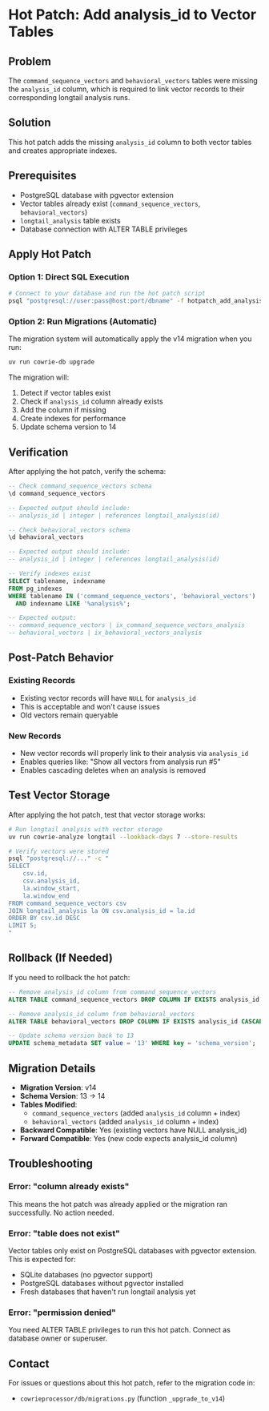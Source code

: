 # Hot Patch: Add analysis_id to Vector Tables

## Problem

The `command_sequence_vectors` and `behavioral_vectors` tables were missing the `analysis_id` column, which is required to link vector records to their corresponding longtail analysis runs.

## Solution

This hot patch adds the missing `analysis_id` column to both vector tables and creates appropriate indexes.

## Prerequisites

- PostgreSQL database with pgvector extension
- Vector tables already exist (`command_sequence_vectors`, `behavioral_vectors`)
- `longtail_analysis` table exists
- Database connection with ALTER TABLE privileges

## Apply Hot Patch

### Option 1: Direct SQL Execution

```bash
# Connect to your database and run the hot patch script
psql "postgresql://user:pass@host:port/dbname" -f hotpatch_add_analysis_id_to_vectors.sql
```

### Option 2: Run Migrations (Automatic)

The migration system will automatically apply the v14 migration when you run:

```bash
uv run cowrie-db upgrade
```

The migration will:
1. Detect if vector tables exist
2. Check if `analysis_id` column already exists
3. Add the column if missing
4. Create indexes for performance
5. Update schema version to 14

## Verification

After applying the hot patch, verify the schema:

```sql
-- Check command_sequence_vectors schema
\d command_sequence_vectors

-- Expected output should include:
-- analysis_id | integer | references longtail_analysis(id)

-- Check behavioral_vectors schema
\d behavioral_vectors

-- Expected output should include:
-- analysis_id | integer | references longtail_analysis(id)

-- Verify indexes exist
SELECT tablename, indexname 
FROM pg_indexes 
WHERE tablename IN ('command_sequence_vectors', 'behavioral_vectors')
  AND indexname LIKE '%analysis%';

-- Expected output:
-- command_sequence_vectors | ix_command_sequence_vectors_analysis
-- behavioral_vectors | ix_behavioral_vectors_analysis
```

## Post-Patch Behavior

### Existing Records
- Existing vector records will have `NULL` for `analysis_id`
- This is acceptable and won't cause issues
- Old vectors remain queryable

### New Records
- New vector records will properly link to their analysis via `analysis_id`
- Enables queries like: "Show all vectors from analysis run #5"
- Enables cascading deletes when an analysis is removed

## Test Vector Storage

After applying the hot patch, test that vector storage works:

```bash
# Run longtail analysis with vector storage
uv run cowrie-analyze longtail --lookback-days 7 --store-results

# Verify vectors were stored
psql "postgresql://..." -c "
SELECT 
    csv.id,
    csv.analysis_id,
    la.window_start,
    la.window_end
FROM command_sequence_vectors csv
JOIN longtail_analysis la ON csv.analysis_id = la.id
ORDER BY csv.id DESC
LIMIT 5;
"
```

## Rollback (If Needed)

If you need to rollback the hot patch:

```sql
-- Remove analysis_id column from command_sequence_vectors
ALTER TABLE command_sequence_vectors DROP COLUMN IF EXISTS analysis_id CASCADE;

-- Remove analysis_id column from behavioral_vectors
ALTER TABLE behavioral_vectors DROP COLUMN IF EXISTS analysis_id CASCADE;

-- Update schema version back to 13
UPDATE schema_metadata SET value = '13' WHERE key = 'schema_version';
```

## Migration Details

- **Migration Version**: v14
- **Schema Version**: 13 → 14
- **Tables Modified**:
  - `command_sequence_vectors` (added `analysis_id` column + index)
  - `behavioral_vectors` (added `analysis_id` column + index)
- **Backward Compatible**: Yes (existing vectors have NULL analysis_id)
- **Forward Compatible**: Yes (new code expects analysis_id column)

## Troubleshooting

### Error: "column already exists"
This means the hot patch was already applied or the migration ran successfully. No action needed.

### Error: "table does not exist"
Vector tables only exist on PostgreSQL databases with pgvector extension. This is expected for:
- SQLite databases (no pgvector support)
- PostgreSQL databases without pgvector installed
- Fresh databases that haven't run longtail analysis yet

### Error: "permission denied"
You need ALTER TABLE privileges to run this hot patch. Connect as database owner or superuser.

## Contact

For issues or questions about this hot patch, refer to the migration code in:
- `cowrieprocessor/db/migrations.py` (function `_upgrade_to_v14`)





